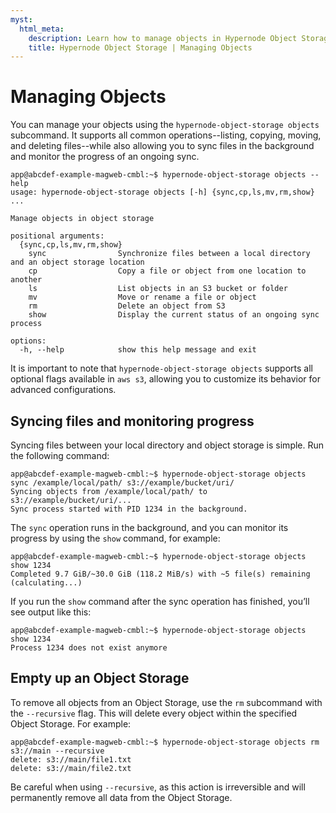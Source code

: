 ```yaml
---
myst:
  html_meta:
    description: Learn how to manage objects in Hypernode Object Storage
    title: Hypernode Object Storage | Managing Objects
---
```


# Managing Objects

You can manage your objects using the `hypernode-object-storage objects` subcommand.
It supports all common operations--listing, copying, moving, and deleting files--while also allowing you to sync files in the background and monitor the progress of an ongoing sync.

```console
app@abcdef-example-magweb-cmbl:~$ hypernode-object-storage objects --help
usage: hypernode-object-storage objects [-h] {sync,cp,ls,mv,rm,show} ...

Manage objects in object storage

positional arguments:
  {sync,cp,ls,mv,rm,show}
    sync                Synchronize files between a local directory and an object storage location
    cp                  Copy a file or object from one location to another
    ls                  List objects in an S3 bucket or folder
    mv                  Move or rename a file or object
    rm                  Delete an object from S3
    show                Display the current status of an ongoing sync process

options:
  -h, --help            show this help message and exit
```

It is important to note that `hypernode-object-storage objects` supports all optional flags available in `aws s3`, allowing you to customize its behavior for advanced configurations.

## Syncing files and monitoring progress

Syncing files between your local directory and object storage is simple. Run the following command:

```console
app@abcdef-example-magweb-cmbl:~$ hypernode-object-storage objects sync /example/local/path/ s3://example/bucket/uri/
Syncing objects from /example/local/path/ to s3://example/bucket/uri/...
Sync process started with PID 1234 in the background.
```

The `sync` operation runs in the background, and you can monitor its progress by using the `show` command, for example:

```console
app@abcdef-example-magweb-cmbl:~$ hypernode-object-storage objects show 1234
Completed 9.7 GiB/~30.0 GiB (118.2 MiB/s) with ~5 file(s) remaining (calculating...)
```

If you run the `show` command after the sync operation has finished, you’ll see output like this:

```console
app@abcdef-example-magweb-cmbl:~$ hypernode-object-storage objects show 1234
Process 1234 does not exist anymore
```

## Empty up an Object Storage

To remove all objects from an Object Storage, use the `rm` subcommand with the `--recursive` flag. This will delete every object within the specified Object Storage. For example:

```console
app@abcdef-example-magweb-cmbl:~$ hypernode-object-storage objects rm s3://main --recursive
delete: s3://main/file1.txt
delete: s3://main/file2.txt
```

Be careful when using `--recursive`, as this action is irreversible and will permanently remove all data from the Object Storage.
